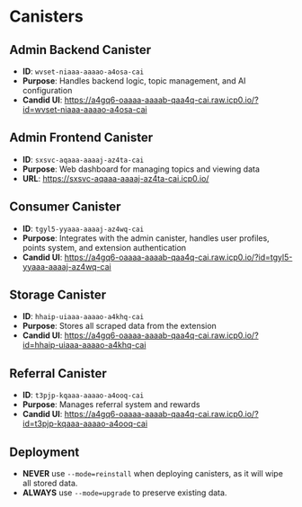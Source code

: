 # Canisters

## Admin Backend Canister

- **ID**: `wvset-niaaa-aaaao-a4osa-cai`
- **Purpose**: Handles backend logic, topic management, and AI configuration
- **Candid UI**: https://a4gq6-oaaaa-aaaab-qaa4q-cai.raw.icp0.io/?id=wvset-niaaa-aaaao-a4osa-cai

## Admin Frontend Canister

- **ID**: `sxsvc-aqaaa-aaaaj-az4ta-cai`
- **Purpose**: Web dashboard for managing topics and viewing data
- **URL**: https://sxsvc-aqaaa-aaaaj-az4ta-cai.icp0.io/

## Consumer Canister

- **ID**: `tgyl5-yyaaa-aaaaj-az4wq-cai`
- **Purpose**: Integrates with the admin canister, handles user profiles, points system, and extension authentication
- **Candid UI**: https://a4gq6-oaaaa-aaaab-qaa4q-cai.raw.icp0.io/?id=tgyl5-yyaaa-aaaaj-az4wq-cai

## Storage Canister

- **ID**: `hhaip-uiaaa-aaaao-a4khq-cai`
- **Purpose**: Stores all scraped data from the extension
- **Candid UI**: https://a4gq6-oaaaa-aaaab-qaa4q-cai.raw.icp0.io/?id=hhaip-uiaaa-aaaao-a4khq-cai

## Referral Canister

- **ID**: `t3pjp-kqaaa-aaaao-a4ooq-cai`
- **Purpose**: Manages referral system and rewards
- **Candid UI**: https://a4gq6-oaaaa-aaaab-qaa4q-cai.raw.icp0.io/?id=t3pjp-kqaaa-aaaao-a4ooq-cai

## Deployment

- **NEVER** use `--mode=reinstall` when deploying canisters, as it will wipe all stored data.
- **ALWAYS** use `--mode=upgrade` to preserve existing data.
